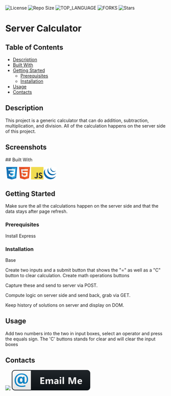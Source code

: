 ![License](https://img.shields.io/github/license/CHatch2020/Weekend-Two-Server-Calc.svg?style=for-the-badge) ![Repo Size](https://img.shields.io/github/languages/code-size/CHatch2020/Weekend-Two-Server-Calc.svg?style=for-the-badge) ![TOP_LANGUAGE](https://img.shields.io/github/languages/top/CHatch2020/Weekend-Two-Server-Calc.svg?style=for-the-badge) ![FORKS](https://img.shields.io/github/forks/CHatch2020/Weekend-Two-Server-Calc.svg?style=for-the-badge&social) ![Stars](https://img.shields.io/github/stars/CHatch2020/Weekend-Two-Server-Calc.svg?style=for-the-badge)
    
# Server Calculator

## Table of Contents

- [Description](#description)
- [Built With](#built-with)
- [Getting Started](#getting-started)
  - [Prerequisites](#prerequisites)
  - [Installation](#installation)
- [Usage](#usage)
- [Contacts](#contacts)

## Description

This project is a generic calculator that can do addition, subtraction, multiplication, and division. All of the calculation happens on the server side of this project.

## Screenshots

<img src="" />## Built With

<a href="https://developer.mozilla.org/en-US/docs/Web/CSS"><img src="https://raw.githubusercontent.com/devicons/devicon/master/icons/css3/css3-original.svg" height="40px" width="40px" /></a><a href="https://developer.mozilla.org/en-US/docs/Web/HTML"><img src="https://raw.githubusercontent.com/devicons/devicon/master/icons/html5/html5-original.svg" height="40px" width="40px" /></a><a href="https://developer.mozilla.org/en-US/docs/Web/JavaScript"><img src="https://raw.githubusercontent.com/devicons/devicon/master/icons/javascript/javascript-original.svg" height="40px" width="40px" /></a><a href="https://jquery.com/"><img src="https://raw.githubusercontent.com/devicons/devicon/master/icons/jquery/jquery-original.svg" height="40px" width="40px" /></a>

## Getting Started

Make sure the all the calculations happen on the server side and that the data stays after page refresh.

### Prerequisites

Install Express

### Installation

Base

Create two inputs and a submit button that shows the "=" as well as a "C" button to clear calculation. Create math operations buttons

Capture these and send to server via POST.

Compute logic on server side and send back, grab via GET.

Keep history of solutions on server and display on DOM.

## Usage

Add two numbers into the two in input boxes, select an operator and press the equals sign. The 'C' buttons stands for clear and will clear the input boxes


## Contacts

<a href="https://www.linkedin.com/in/Caleb Hatch"><img src="https://img.shields.io/badge/LinkedIn-0077B5?style=for-the-badge&logo=linkedin&logoColor=white" /></a>  <a href="mailto:hatchcaleb@gmail.com"><img src=https://raw.githubusercontent.com/johnturner4004/readme-generator/master/src/components/assets/images/email_me_button_icon_151852.svg /></a>
